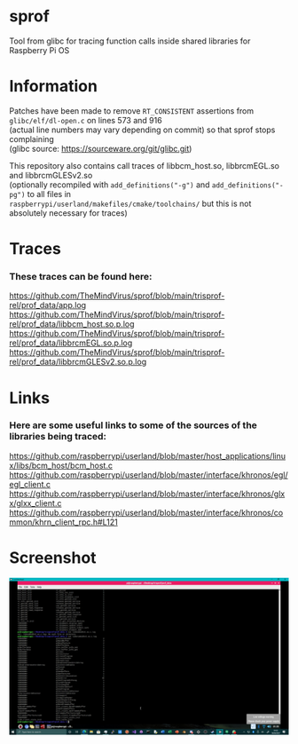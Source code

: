 # sprof
Tool from glibc for tracing function calls inside shared libraries for Raspberry Pi OS

# Information
Patches have been made to remove `RT_CONSISTENT` assertions from `glibc/elf/dl-open.c` on lines 573 and 916 \
(actual line numbers may vary depending on commit) so that sprof stops complaining \
(glibc source: https://sourceware.org/git/glibc.git)

This repository also contains call traces of libbcm_host.so, libbrcmEGL.so and libbrcmGLESv2.so \
(optionally recompiled with `add_definitions("-g")` and `add_definitions("-pg")` to all files in \
`raspberrypi/userland/makefiles/cmake/toolchains/` but this is not absolutely necessary for traces)

# Traces
### These traces can be found here:
https://github.com/TheMindVirus/sprof/blob/main/trisprof-rel/prof_data/app.log
https://github.com/TheMindVirus/sprof/blob/main/trisprof-rel/prof_data/libbcm_host.so.p.log
https://github.com/TheMindVirus/sprof/blob/main/trisprof-rel/prof_data/libbrcmEGL.so.p.log
https://github.com/TheMindVirus/sprof/blob/main/trisprof-rel/prof_data/libbrcmGLESv2.so.p.log

# Links
### Here are some useful links to some of the sources of the libraries being traced:
https://github.com/raspberrypi/userland/blob/master/host_applications/linux/libs/bcm_host/bcm_host.c
https://github.com/raspberrypi/userland/blob/master/interface/khronos/egl/egl_client.c
https://github.com/raspberrypi/userland/blob/master/interface/khronos/glxx/glxx_client.c
https://github.com/raspberrypi/userland/blob/master/interface/khronos/common/khrn_client_rpc.h#L121

# Screenshot
![glcalls](https://github.com/TheMindVirus/sprof/blob/main/glcalls.png)
